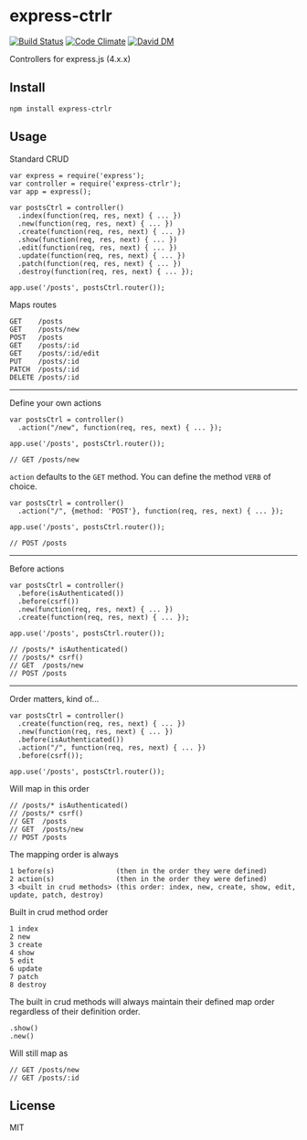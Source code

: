 
# express-ctrlr

[![Build Status](https://travis-ci.org/nowk/express-ctrlr.js.svg?branch=master)](https://travis-ci.org/nowk/express-ctrlr.js)
[![Code Climate](https://codeclimate.com/github/nowk/express-ctrlr.js.png)](https://codeclimate.com/github/nowk/express-ctrlr.js)
[![David DM](https://david-dm.org/nowk/express-ctrlr.js.png)](https://david-dm.org/nowk/express-ctrlr.js)

Controllers for express.js (4.x.x)

## Install

    npm install express-ctrlr

## Usage

Standard CRUD

    var express = require('express');
    var controller = require('express-ctrlr');
    var app = express();

    var postsCtrl = controller()
      .index(function(req, res, next) { ... })
      .new(function(req, res, next) { ... })
      .create(function(req, res, next) { ... })
      .show(function(req, res, next) { ... })
      .edit(function(req, res, next) { ... })
      .update(function(req, res, next) { ... })
      .patch(function(req, res, next) { ... })
      .destroy(function(req, res, next) { ... });

    app.use('/posts', postsCtrl.router());

Maps routes

    GET    /posts
    GET    /posts/new
    POST   /posts
    GET    /posts/:id
    GET    /posts/:id/edit
    PUT    /posts/:id
    PATCH  /posts/:id
    DELETE /posts/:id

---

Define your own actions

    var postsCtrl = controller()
      .action("/new", function(req, res, next) { ... });

    app.use('/posts', postsCtrl.router());

    // GET /posts/new

`action` defaults to the `GET` method. You can define the method `VERB` of choice.

    var postsCtrl = controller()
      .action("/", {method: 'POST'}, function(req, res, next) { ... });

    app.use('/posts', postsCtrl.router());

    // POST /posts

---

Before actions

    var postsCtrl = controller()
      .before(isAuthenticated())
      .before(csrf())
      .new(function(req, res, next) { ... })
      .create(function(req, res, next) { ... });

    app.use('/posts', postsCtrl.router());

    // /posts/* isAuthenticated()
    // /posts/* csrf()
    // GET  /posts/new
    // POST /posts

---

Order matters, kind of...

    var postsCtrl = controller()
      .create(function(req, res, next) { ... })
      .new(function(req, res, next) { ... })
      .before(isAuthenticated())
      .action("/", function(req, res, next) { ... })
      .before(csrf());

    app.use('/posts', postsCtrl.router());

Will map in this order

    // /posts/* isAuthenticated()
    // /posts/* csrf()
    // GET  /posts
    // GET  /posts/new
    // POST /posts

The mapping order is always

    1 before(s)               (then in the order they were defined)
    2 action(s)               (then in the order they were defined)
    3 <built in crud methods> (this order: index, new, create, show, edit, update, patch, destroy)

Built in crud method order

    1 index
    2 new
    3 create
    4 show
    5 edit
    6 update
    7 patch
    8 destroy

The built in crud methods will always maintain their defined map order regardless of their definition order.

    .show()
    .new()

Will still map as

    // GET /posts/new
    // GET /posts/:id

## License

MIT
